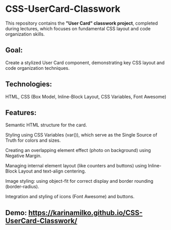 # CSS-UserCard-Classwork

This repository contains the **"User Card" classwork project**, completed during lectures, which focuses on fundamental CSS layout and code organization skills.

## Goal: 
Create a stylized User Card component, demonstrating key CSS layout and code organization techniques.

## Technologies: 
HTML, CSS (Box Model, Inline-Block Layout, CSS Variables, Font Awesome)

## Features:

Semantic HTML structure for the card.

Styling using CSS Variables (var()), which serve as the Single Source of Truth for colors and sizes.

Creating an overlapping element effect (photo on background) using Negative Margin.

Managing internal element layout (like counters and buttons) using Inline-Block Layout and text-align centering.

Image styling: using object-fit for correct display and border rounding (border-radius).

Integration and styling of icons (Font Awesome) and buttons.

## Demo: https://karinamilko.github.io/CSS-UserCard-Classwork/
